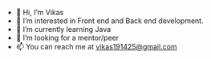 - 👋 Hi, I’m Vikas
- 👀 I’m interested in Front end and Back end development.
- 🌱 I’m currently learning Java
- 💞️ I’m looking  for a mentor/peer
- 📫 You can reach me at vikas191425@gmail.com

<!---
DeveloperVik/DeveloperVik is a ✨ special ✨ repository because its `README.md` (this file) appears on your GitHub profile.
You can click the Preview link to take a look at your changes.
--->
